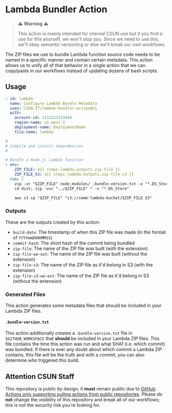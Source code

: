 # Lambda Bundler Action

> :warning: **Warning** :warning:
>
> This action is mainly intended for internal CSUN use but if you find a use for this yourself, we won't stop you. Since we need to use this, we'll obey semantic versioning or else we'll break our own workflows.

The ZIP files we use to bundle Lambda function source code needs to be named in a specific manner and contain certain metadata. This action allows us to unify all of that behavior in a single action that we can copy/paste in our workflows instead of updating dozens of bash scripts.

## Usage

```yaml
- id: lambda
  name: Configure Lambda Bundle Metadata
  uses: CSUN-IT/lambda-bundler-action@v1
  with:
    account-id: 1111222333444
    region-name: us-west-2
    deployment-name: DeploymentName
    file-name: lambda

#
# Compile and install dependencies
#

# Bundle a Node.js Lambda function
- env:
    ZIP_FILE: ${{ steps.lambda.outputs.zip-file }}
    ZIP_FILE_S3: ${{ steps.lambda.outputs.zip-file-s3 }}
  run: |
    zip -vr "$ZIP_FILE" node_modules/ .bundle-version.txt -x "*.DS_Store"
    cd dist; zip -vur "../$ZIP_FILE" * -x "*.DS_Store"

    aws s3 cp "$ZIP_FILE" "s3://some-lambda-bucket/$ZIP_FILE_S3"
```

### Outputs

These are the outputs created by this action:

- `build-date`: The timestamp of when this ZIP file was made (in the format of `YYYYmmDDHHMMSS`)
- `commit-hash`: The short hash of the commit being bundled
- `zip-file`: The name of the ZIP file was built (with the extension)
- `zip-file-wo-ext`: The name of the ZIP file was built (without the extension)
- `zip-file-s3`: The name of the ZIP file as it'd belong in S3 (with the extension)
- `zip-file-s3-wo-ext`: The name of the ZIP file as it'd belong in S3 (without the extension)

### Generated Files

This action generates some metadata files that should be included in your Lambda ZIP files.

#### `.bundle-version.txt`

This action additionally creates a `.bundle-version.txt` file in `$GITHUB_WORKSPACE` that __should__ be included in your Lambda ZIP files. This file contains the time this action was run and what SHA1 (i.e. which commit) was bundled. If there is ever any doubt about which commit a Lambda ZIP contains, this file will be the truth and with a commit, you can also determine _who_ triggered this build.

## Attention CSUN Staff

This repository is public by design, it **must** remain public due to [GitHub Actions only supporting pulling actions from public repositories](https://github.com/github/roadmap/issues/74). Please do **not** change the visibility of this repository and break all of our workflows; this is not the security risk you're looking for.
